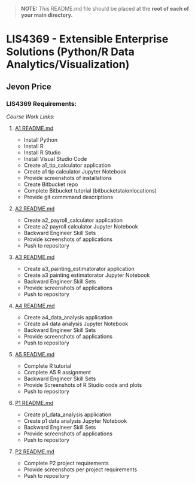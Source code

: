 > **NOTE:** This README.md file should be placed at the **root of each of your main directory.**

# LIS4369 - Extensible Enterprise Solutions (Python/R Data Analytics/Visualization)

## Jevon Price

### LIS4369 Requirements:

*Course Work Links:*

1. [A1 README.md](a1/README.md "My A1 README.md file")
    - Install Python
    - Install R
    - Install R Studio
    - Install Visual Studio Code
    - Create a1_tip_calculator application
    - Create a1 tip calculator Jupyter Notebook
    - Provide screenshots of installations
    - Create Bitbucket repo
    - Complete Bitbucket tutorial (bitbucketstaionlocations)
    - Provide git commmand descriptions

2. [A2 README.md](a2/README.md "My A2 README.md file")
    - Create a2_payroll_calculator application
    - Create a2 payroll calculator Jupyter Notebook
    - Backward Engineer Skill Sets
    - Provide screenshots of applications
    - Push to repository

3. [A3 README.md](a3/README.md "My A3 README.md file")
    - Create a3_painting_estimatorator application
    - Create a3 painting estimatorator Jupyter Notebook
    - Backward Engineer Skill Sets
    - Provide screenshots of applications
    - Push to repository

4. [A4 README.md](a4/README.md "My A4 README.md file")
    - Create a4_data_analysis application
    - Create a4 data analysis Jupyter Notebook
    - Backward Engineer Skill Sets
    - Provide screenshots of applications
    - Push to repository

5. [A5 README.md](a5/README.md "My A5 README.md file")
    - Complete R tutorial
    - Complete A5 R assignment
    - Backward Engineer Skill Sets
    - Provide Screenshots of R Studio code and plots
    - Push to repository

6. [P1 README.md](p1/README.md "My P1 README.md file")
    - Create p1_data_analysis application
    - Create p1 data analysis Jupyter Notebook
    - Backward Engineer Skill Sets
    - Provide screenshots of applications
    - Push to repository

7. [P2 README.md](p2/README.md "My P2 README.md file")
    - Complete P2 project requirements
    - Provide screenshots per project requirements
    - Push to repository
